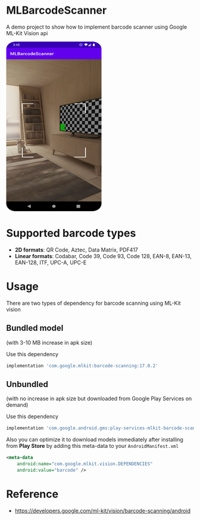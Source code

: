 # MLBarcodeScanner
A demo project to show how to implement barcode scanner using Google ML-Kit Vision api

<img src="Screenshot.png" width="256" height="455">

# Supported barcode types
- **2D formats**: QR Code, Aztec, Data Matrix, PDF417
- **Linear formats**: Codabar, Code 39, Code 93, Code 128, EAN-8, EAN-13, EAN-128, ITF, UPC-A, UPC-E

# Usage
There are two types of dependency for barcode scanning using ML-Kit vision

## Bundled model 
(with 3-10 MB increase in apk size) 

Use this dependency
```groovy
implementation 'com.google.mlkit:barcode-scanning:17.0.2'
```

## Unbundled
(with no increase in apk size but downloaded from Google Play Services on demand)

Use this dependency
```groovy
implementation 'com.google.android.gms:play-services-mlkit-barcode-scanning:17.0.0'
```

Also you can optimize it to download models immediately after installing from **Play Store** 
by adding this meta-data to your `AndroidManifest.xml` 
```xml
<meta-data
    android:name="com.google.mlkit.vision.DEPENDENCIES"
    android:value="barcode" />
```

# Reference
- https://developers.google.com/ml-kit/vision/barcode-scanning/android